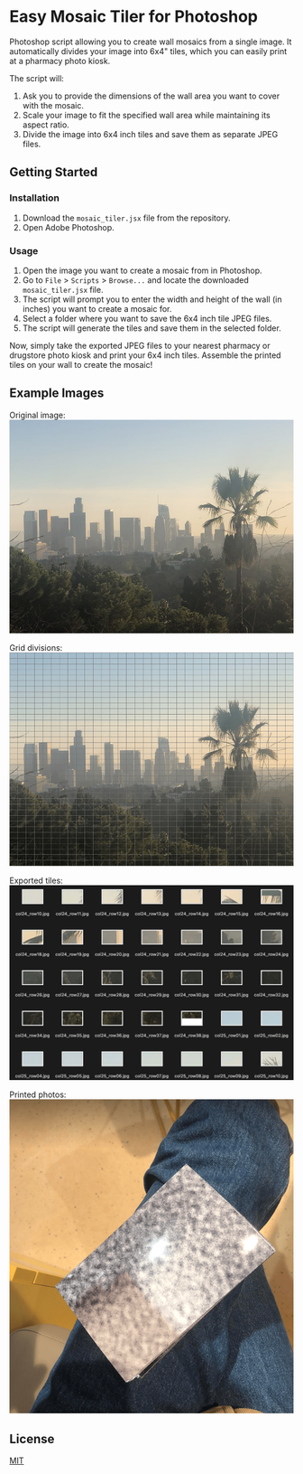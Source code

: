 # Easy Mosaic Tiler for Photoshop

Photoshop script allowing you to create wall mosaics from a single image. It automatically divides your image into 6x4" tiles, which you can easily print at a pharmacy photo kiosk.

The script will:

1. Ask you to provide the dimensions of the wall area you want to cover with the mosaic.
2. Scale your image to fit the specified wall area while maintaining its aspect ratio.
3. Divide the image into 6x4 inch tiles and save them as separate JPEG files.


## Getting Started

### Installation

1. Download the `mosaic_tiler.jsx` file from the repository.
2. Open Adobe Photoshop.

### Usage

1. Open the image you want to create a mosaic from in Photoshop.
2. Go to `File` > `Scripts` > `Browse...` and locate the downloaded `mosaic_tiler.jsx` file.
3. The script will prompt you to enter the width and height of the wall (in inches) you want to create a mosaic for.
4. Select a folder where you want to save the 6x4 inch tile JPEG files.
5. The script will generate the tiles and save them in the selected folder.

Now, simply take the exported JPEG files to your nearest pharmacy or drugstore photo kiosk and print your 6x4 inch tiles. Assemble the printed tiles on your wall to create the mosaic!


## Example Images

Original image:
![Original Image](demo_images/original_image.jpg)

Grid divisions:
![Grid](demo_images/tiled.png)

Exported tiles:
![Exported Tiles](demo_images/output.png)

Printed photos:
![Printed photos](demo_images/printed_photos.png)



## License

[MIT](https://choosealicense.com/licenses/mit/)

